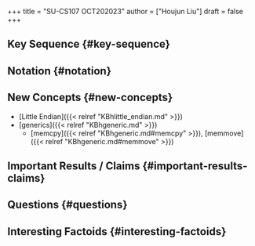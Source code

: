 +++
title = "SU-CS107 OCT202023"
author = ["Houjun Liu"]
draft = false
+++

## Key Sequence {#key-sequence}


## Notation {#notation}


## New Concepts {#new-concepts}

-   [Little Endian]({{< relref "KBhlittle_endian.md" >}})
-   [generics]({{< relref "KBhgeneric.md" >}})
    -   [memcpy]({{< relref "KBhgeneric.md#memcpy" >}}), [memmove]({{< relref "KBhgeneric.md#memmove" >}})


## Important Results / Claims {#important-results-claims}


## Questions {#questions}


## Interesting Factoids {#interesting-factoids}
